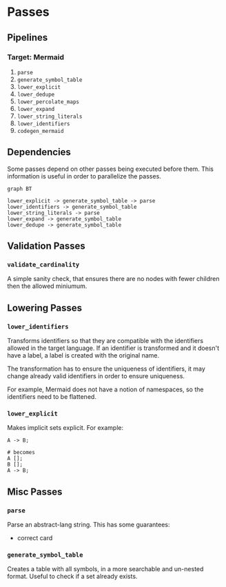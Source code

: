 # Passes

## Pipelines

### Target: Mermaid

1. `parse`
1. `generate_symbol_table`
1. `lower_explicit`
1. `lower_dedupe`
1. `lower_percolate_maps`
1. `lower_expand`
1. `lower_string_literals`
1. `lower_identifiers`
1. `codegen_mermaid`

## Dependencies

Some passes depend on other passes being executed before them. This information is useful in order to parallelize the passes.

```mermaid
graph BT

lower_explicit -> generate_symbol_table -> parse
lower_identifiers -> generate_symbol_table
lower_string_literals -> parse
lower_expand -> generate_symbol_table
lower_dedupe -> generate_symbol_table
```

## Validation Passes

### `validate_cardinality`

A simple sanity check, that ensures there are no nodes with fewer children then the allowed miniumum.

## Lowering Passes

### `lower_identifiers`

Transforms identifiers so that they are compatible with the identifiers allowed in the target language.
If an identifier is transformed and it doesn't have a label, a label is created with the original name.

The transformation has to ensure the uniqueness of identifiers, it may change already valid identifiers in order to
ensure uniqueness.

For example, Mermaid does not have a notion of namespaces, so the identifiers
need to be flattened.

### `lower_explicit`

Makes implicit sets explicit. For example:

```
A -> B;

# becomes
A [];
B [];
A -> B;
```

## Misc Passes

### `parse`

Parse an abstract-lang string. This has some guarantees:
- correct card

### `generate_symbol_table`

Creates a table with all symbols, in a more searchable and un-nested format. Useful to check if a set already exists.
